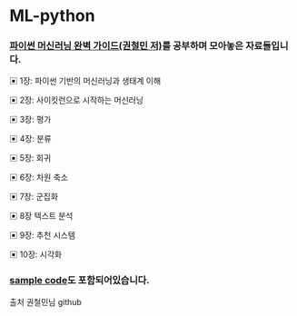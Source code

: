 # ML-python
### [파이썬 머신러닝 완벽 가이드(권철민 저)](https://www.aladin.co.kr/shop/wproduct.aspx?ItemId=292601583)를 공부하며 모아놓은 자료들입니다.

▣ 1장: 파이썬 기반의 머신러닝과 생태계 이해

▣ 2장: 사이킷런으로 시작하는 머신러닝

▣ 3장: 평가

▣ 4장: 분류

▣ 5장: 회귀

▣ 6장: 차원 축소

▣ 7장: 군집화

▣ 8장 텍스트 분석

▣ 9장: 추천 시스템

▣ 10장: 시각화



### [sample code](https://github.com/chulminkw/PerfectGuide)도 포함되어있습니다.
출처 권철민님 github
